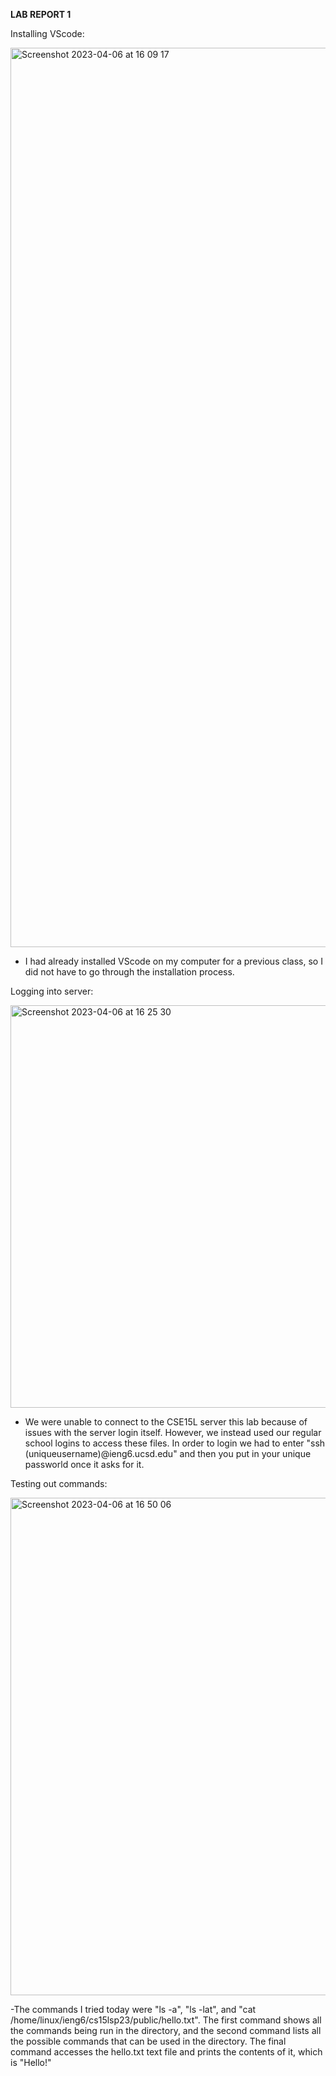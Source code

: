 **LAB REPORT 1**

Installing VScode:

<img width="1439" alt="Screenshot 2023-04-06 at 16 09 17" src="https://user-images.githubusercontent.com/130111722/230517509-8b1c03ce-2432-45b3-bde1-6a54d38cd4cd.png">

- I had already installed VScode on my computer for a previous class, so I did not have to go through the installation process.

Logging into server:

<img width="644" alt="Screenshot 2023-04-06 at 16 25 30" src="https://user-images.githubusercontent.com/130111722/230517516-0806b0c4-5fae-4e39-b86e-186c5b481f04.png">

- We were unable to connect to the CSE15L server this lab because of issues with the server login itself. However, we instead used our regular school logins to access these files.
In order to login we had to enter "ssh (uniqueusername)@ieng6.ucsd.edu" and then you put in your unique passworld once it asks for it.

Testing out commands: 

<img width="796" alt="Screenshot 2023-04-06 at 16 50 06" src="https://user-images.githubusercontent.com/130111722/230517549-dbd62fef-c48d-475e-ab7d-27c218d44e73.png">

-The commands I tried today were "ls -a", "ls -lat", and "cat /home/linux/ieng6/cs15lsp23/public/hello.txt". The first command shows all the commands being run in the directory, 
and the second command lists all the possible commands that can be used in the directory. The final command accesses the hello.txt text file and prints the contents of it, 
which is "Hello!"
